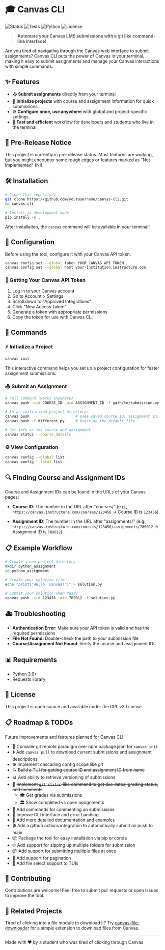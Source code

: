 # 🎓 Canvas CLI

![Status](https://img.shields.io/badge/Status-Pre--Release-yellow?style=for-the-badge&logo=github)
![Tests](https://img.shields.io/github/actions/workflow/status/PhantomOffKanagawa/canvas-cli/run-tests.yml?style=for-the-badge&branch=testing&logo=pytest)
![Python](https://img.shields.io/badge/Python-3.6+-blue?style=for-the-badge&logo=python)
![License](https://img.shields.io/badge/License-GPLv3-green?style=for-the-badge)

> **Automate your Canvas LMS submissions with a git like command-line interface!**

Are you tired of navigating through the Canvas web interface to submit assignments? Canvas CLI puts the power of Canvas in your terminal, making it easy to submit assignments and manage your Canvas interactions with simple commands.

## ✨ Features

- 📤 **Submit assignments** directly from your terminal
- 🔄 **Initialize projects** with course and assignment information for quick submissions
- ⚙️ **Configure once, use anywhere** with global and project-specific settings
- 🚀 **Fast and efficient** workflow for developers and students who live in the terminal

## 🚨 Pre-Release Notice

This project is currently in pre-release status. Most features are working, but you might encounter some rough edges or features marked as "Not Implemented" (NI).

## 🛠️ Installation

```bash
# Clone this repository
git clone https://github.com/yourusername/canvas-cli.git
cd canvas-cli

# Install in development mode
pip install -e .
```

After installation, the `canvas` command will be available in your terminal!

## 🔧 Configuration

Before using the tool, configure it with your Canvas API token:

```bash
canvas config set --global token YOUR_CANVAS_API_TOKEN
canvas config set --global host your-institution.instructure.com
```

### 🔑 Getting Your Canvas API Token

1. Log in to your Canvas account
2. Go to Account > Settings
3. Scroll down to "Approved Integrations"
4. Click "New Access Token"
5. Generate a token with appropriate permissions
6. Copy the token for use with Canvas CLI

## 📝 Commands

### ⚡ Initialize a Project

```bash
canvas init
```

This interactive command helps you set up a project configuration for faster assignment submissions.

### 📤 Submit an Assignment

```bash
# Full command (works anywhere)
canvas push -cid COURSE_ID -aid ASSIGNMENT_ID -f path/to/submission.py

# In an initialized project directory:
canvas push                     # Uses saved course ID, assignment ID, and file
canvas push -f different.py     # Override the default file

# Get info on the course and assignment
canvas status --course_details
```

### ⚙️ View Configuration

```bash
canvas config --global list
canvas config --local list
```

## 🔍 Finding Course and Assignment IDs

Course and Assignment IDs can be found in the URLs of your Canvas pages:

- **Course ID**: The number in the URL after "courses/" 
  (e.g., `https://canvas.instructure.com/courses/123456` → Course ID is `123456`)
  
- **Assignment ID**: The number in the URL after "assignments/" 
  (e.g., `https://canvas.instructure.com/courses/123456/assignments/789012` → Assignment ID is `789012`)

## 📋 Example Workflow

```bash
# Create a new project directory
mkdir python_assignment
cd python_assignment

# Create your solution file
echo "print('Hello, Canvas!')" > solution.py

# Submit your solution when ready
canvas push -cid 123456 -aid 789012 -f solution.py
```

## 🚑 Troubleshooting

- **Authentication Error**: Make sure your API token is valid and has the required permissions
- **File Not Found**: Double-check the path to your submission file
- **Course/Assignment Not Found**: Verify the course and assignment IDs

## 📊 Requirements

- Python 3.6+
- Requests library

## 📜 License

This project is open source and available under the GPL v3 License.

## 📋 Roadmap & TODOs

Future improvements and features planned for Canvas CLI:

- 🔄 Consider git remote paradigm over npm package.json for `canvas init`
- ⬇️ Add `canvas pull` to download current submissions and assignment descriptions
- ⚙️ Implement cascading config scope like git
- 🔍 ~~Build a TUI for getting course ID and assignment ID from name~~
- 📊 Add ability to retrieve versioning of submissions
- 📅 ~~Implement `git status`-like command to get due dates, grading status, and comments~~
    - 🎓 Get grades via submissions
    - 🏛️ Show completed vs open assignments
- 💬 Add commands for commenting on submissions
- 🎨 Improve CLI interface and error handling
- 📜 Add more detailed documentation and examples
- 🎬 Add a github actions integration to automatically submit on push to main
- 📦 Package the tool for easy installation via pip or conda
- 🤐 Add support for zipping up multiple folders for submission
- 📦 Add support for submitting multiple files at once
- 📃 Add support for pagination
- 📂 Add file select support to TUIs

## 🤝 Contributing

Contributions are welcome! Feel free to submit pull requests or open issues to improve the tool.

## 🔗 Related Projects

Tired of clicking into a file module to download it? Try [canvas-file-downloader](https://github.com/PhantomOffKanagawa/canvas-file-downloader) for a simple extension to download files from Canvas.

---

Made with ❤️ by a student who was tired of clicking through Canvas
